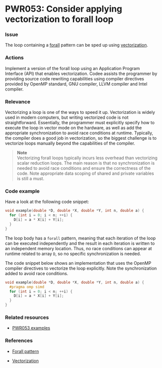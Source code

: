 # PWR053: Consider applying vectorization to forall loop

### Issue

The loop containing a
[forall](../../Glossary/Patterns-for-performance-optimization/Forall.md) pattern
can be sped up using [vectorization](../../Glossary/Vectorization.md).

### Actions

Implement a version of the forall loop using an Application Program Interface
(API) that enables vectorization. Codee assists the programmer by providing
source code rewriting capabilities using compiler directives provided by OpenMP
standard, GNU compiler, LLVM compiler and Intel compiler.

### Relevance

Vectorizing a loop is one of the ways to speed it up. Vectorization is widely
used in modern computers, but writing vectorized code is not straightforward.
Essentially, the programmer must explicitly specify how to execute the loop in
vector mode on the hardware, as well as add the appropriate synchronization to
avoid race conditions at runtime. Typically, the compiler does a good job in
vectorization, so the biggest challenge is to vectorize loops manually beyond
the capabilities of the compiler.

>**Note**  
>Vectorizing forall loops typically incurs less overhead than vectorizing scalar
>reduction loops. The main reason is that no synchronization is needed to avoid
>race conditions and ensure the correctness of the code. Note appropriate data
>scoping of shared and private variables is still a must.

### Code example

Have a look at the following code snippet:

```c
void example(double *D, double *X, double *Y, int n, double a) {
  for (int i = 0; i < n; ++i) {
    D[i] = a * X[i] + Y[i];
  }
}
```

The loop body has a `forall` pattern, meaning that each iteration of the loop
can be executed independently and the result in each iteration is written to an
independent memory location. Thus, no race conditions can appear at runtime
related to array `D`, so no specific synchronization is needed.

The code snippet below shows an implementation that uses the OpenMP compiler
directives to vectorize the loop explicitly. Note the synchronization added to
avoid race conditions.

```c
void example(double *D, double *X, double *Y, int n, double a) {
  #pragma omp simd
  for (int i = 0; i < n; ++i) {
    D[i] = a * X[i] + Y[i];
  }
}
```

### Related resources

* [PWR053 examples](../PWR053)

### References

* [Forall pattern](../../Glossary/Patterns-for-performance-optimization/Forall.md)

* [Vectorization](../../Glossary/Vectorization.md)
